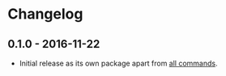 # Changelog

## 0.1.0 - 2016-11-22

* Initial release as its own package apart from [all commands](https://atom.io/packages/webdriverio-snippets).
